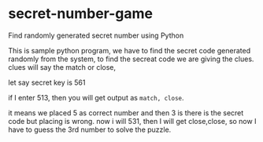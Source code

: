 # secret-number-game
Find randomly generated secret number using Python

This is sample python program, we have to find the secret code generated randomly from the system, to find the secreat code we are giving the clues. clues will say the match or close,

let say secret key is 561

if I enter 513, then you will get output as ```match, close```.

it means we placed 5 as correct number and then 3 is there is the secret code but placing is wrong. now i will 531, then I will get close,close, so now I have to guess the 3rd number to solve the puzzle.


